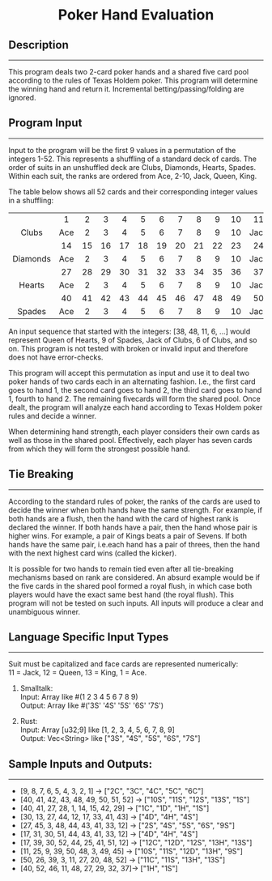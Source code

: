 <h1 align="center"> Poker Hand Evaluation </h1>

## Description
---
This program deals two 2-card poker hands and a shared five card pool according to the rules of Texas Holdem poker. This program will determine the winning hand and return it. Incremental betting/passing/folding are ignored.

## Program Input
---
Input to the program will be the first 9 values in a permutation of the integers 1-52. This represents a shuffling of a standard deck of cards. The order of suits in an unshuffled deck are Clubs, Diamonds, Hearts, Spades. Within each suit, the ranks are ordered from Ace, 2-10, Jack, Queen, King.

The table below shows all 52 cards and their corresponding integer values in a shuffling:

|          |     |    |    |    |    |    |    |    |    |    |      |       |      |
|:--------:|:---:|:---:|:---:|:---:|:---:|:---:|:---:|:---:|:---:|:---:|:----:|:-----:|:----:|
|          | 1   | 2  | 3  | 4  | 5  | 6  | 7  | 8  | 9  | 10 | 11   | 12    | 13   |
| Clubs    | Ace | 2  | 3  | 4  | 5  | 6  | 7  | 8  | 9  | 10 | Jack | Queen | King |
|          | 14  | 15 | 16 | 17 | 18 | 19 | 20 | 21 | 22 | 23 | 24   | 25    | 26   |
| Diamonds | Ace | 2  | 3  | 4  | 5  | 6  | 7  | 8  | 9  | 10 | Jack | Queen | King |
|          | 27  | 28 | 29 | 30 | 31 | 32 | 33 | 34 | 35 | 36 | 37   | 38    | 39   |
| Hearts   | Ace | 2  | 3  | 4  | 5  | 6  | 7  | 8  | 9  | 10 | Jack | Queen | King |
|          | 40  | 41 | 42 | 43 | 44 | 45 | 46 | 47 | 48 | 49 | 50   | 51    | 52   |
| Spades   | Ace | 2  | 3  | 4  | 5  | 6  | 7  | 8  | 9  | 10 | Jack | Queen | King |

An input sequence that started with the integers:
[38, 48, 11, 6, ...] would represent Queen of Hearts, 9 of Spades, Jack of Clubs, 6 of Clubs, and so on.
This program is not tested with broken or invalid input and therefore does not have error-checks.

This program will accept this permutation as input and use it to deal two poker hands of two cards each in an alternating fashion. I.e., the first card goes to hand 1, the second card goes to hand 2, the third card goes to hand 1, fourth to hand 2. The remaining fivecards will form the shared pool. Once dealt, the program will analyze each hand according to Texas Holdem poker rules and decide a winner.

When determining hand strength, each player considers  their own cards as well as those in the shared pool. Effectively, each player has seven cards from which they will form the strongest possible hand.

## Tie Breaking
---
According to the standard rules of poker, the ranks of the cards are used to decide the winner when both hands have the same strength. For example, if both hands are a flush, then the hand with the card of highest rank is declared the winner. If both hands have a pair, then the hand whose pair is higher wins. For example, a pair of Kings beats a pair of Sevens. If both hands have the same pair, i.e.each hand has a pair of threes, then the hand with the next highest card wins (called the kicker).

It is possible for two hands to remain tied even after all tie-breaking mechanisms based on rank are considered. An absurd example would be if the five cards in the shared pool formed a royal flush, in which case both players would have the exact same best hand (the royal flush). This program will not be tested on such inputs. All inputs will produce a clear and unambiguous winner.

## Language Specific Input Types
---
Suit must be capitalized and face cards are represented numerically: <br>
11 = Jack, 12 = Queen, 13 = King, 1 = Ace.

1) Smalltalk: <br>
    Input: Array like #(1 2 3 4 5 6 7 8 9) <br>
    Output: Array like #('3S' '4S' '5S' '6S' '7S')

2)  Rust: <br>
    Input: Array [u32;9] like [1, 2, 3, 4, 5, 6, 7, 8, 9] <br>
    Output: Vec\<String> like ["3S", "4S", "5S", "6S", "7S"]

## Sample Inputs and Outputs:
---
- [9, 8, 7, 6, 5, 4, 3, 2, 1] -> ["2C", "3C", "4C", "5C", "6C"]
- [40, 41, 42, 43, 48, 49, 50, 51, 52] -> ["10S", "11S", "12S", "13S", "1S"]
- [40, 41, 27, 28, 1,  14, 15, 42, 29] -> ["1C", "1D", "1H", "1S"]
- [30, 13, 27, 44, 12, 17, 33, 41, 43] -> ["4D", "4H", "4S"]
- [27, 45, 3,  48, 44, 43, 41, 33, 12] -> ["2S", "4S", "5S", "6S", "9S"]
- [17, 31, 30, 51, 44, 43, 41, 33, 12] -> ["4D", "4H", "4S"]
- [17, 39, 30, 52, 44, 25, 41, 51, 12] -> ["12C", "12D", "12S", "13H", "13S"]
- [11, 25, 9, 39, 50, 48, 3,  49, 45] -> ["10S", "11S", "12D", "13H", "9S"]
- [50, 26, 39, 3, 11, 27, 20, 48, 52] -> ["11C", "11S", "13H", "13S"]
- [40, 52, 46, 11, 48, 27, 29, 32, 37]-> ["1H", "1S"]
